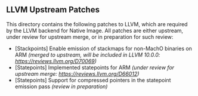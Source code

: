 LLVM Upstream Patches
---------------------

This directory contains the following patches to LLVM,
which are required by the LLVM backend for Native Image.
All patches are either upstream, under review for upstream merge,
or in preparation for such review:

* [Stackpoints] Enable emission of stackmaps for
 non-MachO binaries on ARM _(merged to upstream, will be included in LLVM 10.0.0: https://reviews.llvm.org/D70069)_
* [Statepoints] Implemented statepoints for ARM _(under review for upstream merge: https://reviews.llvm.org/D66012)_
* [Statepoints] Support for compressed pointers
 in the statepoint emission pass _(review in preparation)_
